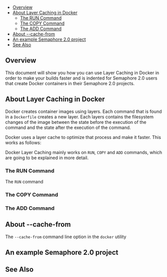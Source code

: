 
* [Overview](#overview)
* [About Layer Caching in Docker](#about-layer-caching-in-docker)
   - [The RUN Command](the-run-command)
   - [The COPY Command](the-copy-command)
   - [The ADD Command](the-add-command)
* [About --cache-from](#About---cache-from)
* [An example Semaphore 2.0 project](#an-example-semaphore-2.0-project)
* [See Also](#see-also)

## Overview

This document will show you how you can use Layer Caching in Docker in order to
make your builds faster and is indented for Semaphore 2.0 users that create
Docker containers in their Semaphore 2.0 projects.

## About Layer Caching in Docker

Docker creates container images using layers. Each command that is found in a
`Dockerfile` creates a new layer. Each layers contains the filesystem changes
of the image between the state before the execution of the command and the
state after the execution of the command.

Docker uses a layer cache to optimize that process and make it faster. This
works as follows:

Docker Layer Caching mainly works on `RUN`, `COPY` and `ADD` commands, which are
going to be explained in more detail.

### The RUN Command

The `RUN` command

### The COPY Command


### The ADD Command


## About --cache-from

The `--cache-from` command line option in the `docker` utility


## An example Semaphore 2.0 project


## See Also

